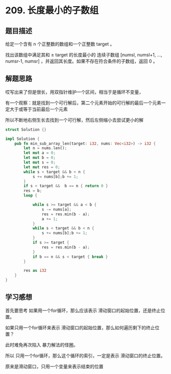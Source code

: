 # 209. 长度最小的子数组

## 题目描述

给定一个含有 n 个正整数的数组和一个正整数 target 。

找出该数组中满足其和 ≥ target 的长度最小的 连续子数组 [numsl, numsl+1, ..., numsr-1, numsr] ，并返回其长度。如果不存在符合条件的子数组，返回 0 。

## 解题思路

哎写出来了但是很长，用双指针维护一个区间，相当于是循环不变量，

有一个观察：就是找到一个可行解后，第二个元素开始的可行解的最后一个元素一定大于或等于当前最后一个元素

所以不断地右侧生长去找到一个可行解，然后左侧缩小去尝试更小的解

```rust
struct Solution {}

impl Solution {
    pub fn min_sub_array_len(target: i32, nums: Vec<i32>) -> i32 {
        let n = nums.len();
        let mut a = 0;
        let mut b = 0;
        let mut s = 0;
        let mut res = 0;
        while s < target && b < n {
            s += nums[b];b += 1;
        }
        if s < target &&  b == n { return 0 }
        res = b;
        loop {

            while s >= target && a < b {
                s -= nums[a];
                res = res.min(b - a);
                a += 1;
            }
            while s < target && b < n {
                s += nums[b];b += 1;
            }
            if s >= target {
                res = res.min(b - a);
            }
            if b == n && s < target { break }
        }

        res as i32
    }
}
```

## 学习感想

首先要思考 如果用一个for循环，那么应该表示 滑动窗口的起始位置，还是终止位置。

如果只用一个for循环来表示 滑动窗口的起始位置，那么如何遍历剩下的终止位置？

此时难免再次陷入 暴力解法的怪圈。

所以 只用一个for循环，那么这个循环的索引，一定是表示 滑动窗口的终止位置。

原来是滑动窗口，只用一个变量来表示结束的位置